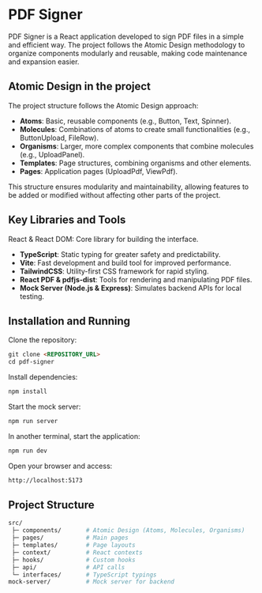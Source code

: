 
# PDF Signer
PDF Signer is a React application developed to sign PDF files in a simple and efficient way. The project follows the Atomic Design methodology to organize components modularly and reusable, making code maintenance and expansion easier.

## Atomic Design in the project
The project structure follows the Atomic Design approach:
- **Atoms**: Basic, reusable components (e.g., Button, Text, Spinner).
- **Molecules**: Combinations of atoms to create small functionalities (e.g., ButtonUpload, FileRow).
- **Organisms**: Larger, more complex components that combine molecules (e.g., UploadPanel).
- **Templates**: Page structures, combining organisms and other elements.
- **Pages**: Application pages (UploadPdf, ViewPdf).

This structure ensures modularity and maintainability, allowing features to be added or modified without affecting other parts of the project.

## Key Libraries and Tools
React & React DOM: Core library for building the interface.
- **TypeScript**: Static typing for greater safety and predictability.
- **Vite**: Fast development and build tool for improved performance.
- **TailwindCSS**: Utility-first CSS framework for rapid styling.
- **React PDF & pdfjs-dist**: Tools for rendering and manipulating PDF files.
- **Mock Server (Node.js & Express)**: Simulates backend APIs for local testing.

  

## Installation and Running
Clone the repository:
```md
git clone <REPOSITORY_URL>
cd pdf-signer
```

Install dependencies:
```md
npm install
```
  
 Start the mock server:
```md
npm run server
```

In another terminal, start the application:
```md
npm run dev
```

Open your browser and access:
```md
http://localhost:5173
```

## Project Structure
```bash
src/
 ├─ components/       # Atomic Design (Atoms, Molecules, Organisms)
 ├─ pages/            # Main pages
 ├─ templates/        # Page layouts
 ├─ context/          # React contexts
 ├─ hooks/            # Custom hooks
 ├─ api/              # API calls
 └─ interfaces/       # TypeScript typings
mock-server/          # Mock server for backend

```